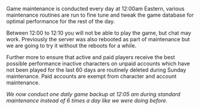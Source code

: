 Game maintenance is conducted every day at 12:00am Eastern, various maintenance routines are run to fine tune and tweak the game database for optimal performance for the rest of the day.

Between 12:00 to 12:10 you will not be able to play the game, but chat may work. Previously the server was also rebooted as part of maintenance but we are going to try it without the reboots for a while.

Further more to ensure that active and paid players receive the best possible performance inactive characters on unpaid accounts which have not been played for the last 60 days are routinely deleted during Sunday maintenance. Paid accounts are exempt from character and account maintenance.

_We now conduct one daily game backup at 12:05 am during standard maintenance instead of 6 times a day like we were doing before._